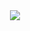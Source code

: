 

<div align="center">
  <img src="https://pokemon-status.vercel.app/?pokemon=dialga&user=andreyhordinee&theme=dratini">
</div>

<!---
andreyhordinee/andreyhordinee is a ✨ special ✨ repository because its `README.md` (this file) appears on your GitHub profile.
You can click the Preview link to take a look at your changes.
--->
